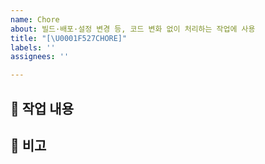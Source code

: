 ```yaml
---
name: Chore
about: 빌드·배포·설정 변경 등, 코드 변화 없이 처리하는 작업에 사용
title: "[\U0001F527CHORE]"
labels: ''
assignees: ''

---
```


## 🧹 작업 내용
<!-- 어떤 설정을 변경했는지, 배포 스크립트를 추가했는지 등 작성 -->

## 📌 비고
<!-- 추가 설명이나 주의할 점 -->
